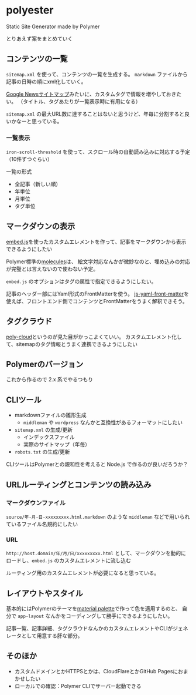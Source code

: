 # polyester
Static Site Generator made by Polymer

とりあえず案をまとめていく

## コンテンツの一覧

`sitemap.xml` を使って、コンテンツの一覧を生成する。
`markdown` ファイルから記事の日時の順にxml化していく。

[Google Newsサイトマップ](https://support.google.com/news/publisher/answer/74288?hl=ja)みたいに、カスタムタグで情報を増やしておきたい。
（タイトル、タグあたりが一覧表示時に有用になる）

`sitemap.xml` の最大URL数に達することはないと思うけど、年毎に分割すると良いかなーと思っている。

### 一覧表示

`iron-scroll-threshold` を使って、スクロール時の自動読み込みに対応する予定（10件ずつぐらい）

一覧の形式

- 全記事（新しい順）
- 年単位
- 月単位
- タグ単位

## マークダウンの表示

[embed.js](http://riteshkr.com/embed.js/)を使ったカスタムエレメントを作って、記事をマークダウンから表示できるようにしたい

Polymer標準の[molecules](https://elements.polymer-project.org/browse?package=molecules)は、
絵文字対応なんかが微妙なのと、埋め込みの対応が完璧とは言えないので使わない予定。

`embed.js` のオプションはタグの属性で指定できるようにしたい。

記事のヘッダー部にはYaml形式のFrontMatterを使う。
[js-yaml-front-matter](https://github.com/dworthen/js-yaml-front-matter)を使えば、フロントエンド側でコンテンツとFrontMatterをうまく解釈できそう。

## タグクラウド

[poly-cloud](https://customelements.io/RenatoUtsch/poly-cloud/)というのが見た目がかっこよくていい。
カスタムエレメント化して、sitemapのタグ情報とうまく連携できるようにしたい

## Polymerのバージョン

これから作るので 2.x 系でやるつもり

## CLIツール

- markdownファイルの雛形生成
    - `middleman` や `wordpress` なんかと互換性があるフォーマットにしたい
- `sitemap.xml` の生成/更新
    - インデックスファイル
    - 実際のサイトマップ（年毎）
- `robots.txt` の生成/更新

CLIツールはPolymerとの親和性を考えると Node.js で作るのが良いだろうか？

## URLルーティングとコンテンツの読み込み

### マークダウンファイル

`source/年-月-日-xxxxxxxxx.html.markdown` のような `middleman` などで用いられているファイル名規約にしたい

### URL

`http://host.domain/年/月/日/xxxxxxxxx.html` として、マークダウンを動的にロードし、`embed.js` のカスタムエレメントに流し込む

ルーティング用のカスタムエレメントが必要になると思っている。

## レイアウトやスタイル

基本的にはPolymerのテーマを[material palette](https://www.materialpalette.com/)で作って色を適用するのと、
自分で `app-layout` なんかをコーディングして勝手にできるようにしたい。

記事一覧、記事詳細、タグクラウドなんかのカスタムエレメントやCLIがジェネレータとして用意する肝な部分。

## そのほか

- カスタムドメインとかHTTPSとかは、CloudFlareとかGitHub Pagesにおまかせしたい
- ローカルでの確認：Polymer CLIでサーバー起動できる
